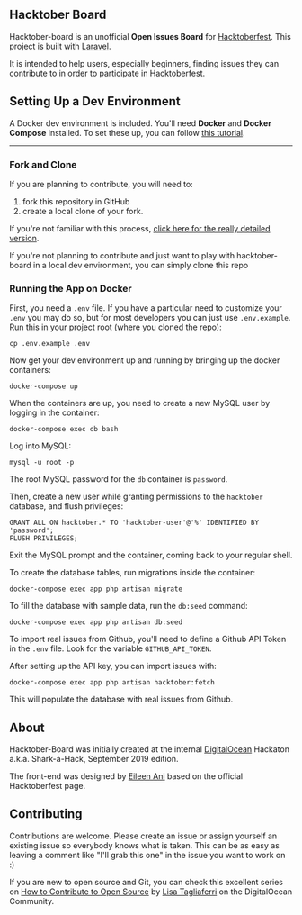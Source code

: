 ## Hacktober Board

Hacktober-board is an unofficial **Open Issues Board** for [Hacktoberfest](https://digitalocean.com). This project is built with [Laravel](https://laravel.com).

It is intended to help users, especially beginners, finding issues they can contribute to in order to participate in Hacktoberfest.

## Setting Up a Dev Environment


A Docker dev environment is included. You'll need **Docker** and **Docker Compose** installed. To set these up, you can follow [this tutorial](https://www.digitalocean.com/community/tutorials/how-to-install-docker-compose-on-ubuntu-18-04).

---------------------------------------------------------------------------------------------------------------------------------------------------------------------------------------------------------------------------------------

### Fork and Clone

If you are planning to contribute, you will need to:
1) fork this repository in GitHub
1) create a local clone of your fork.

If you're not familiar with this process, [click here for the really detailed version](https://help.github.com/en/github/getting-started-with-github/fork-a-repo).

If you're not planning to contribute and just want to play with hacktober-board in a local dev environment, you can simply clone this repo

### Running the App on Docker

First, you need a `.env` file. If you have a particular need to customize your `.env` you may do so, but for most developers you can just use `.env.example`. Run this in your project root (where you cloned the repo):
```shell
cp .env.example .env
```

Now get your dev environment up and running by bringing up the docker containers:
```shell
docker-compose up
```

When the containers are up, you need to create a new MySQL user by logging in the container:

```shell
docker-compose exec db bash
```

Log into MySQL:

```shell
mysql -u root -p
```

The root MySQL password for the `db` container is `password`.

Then, create a new user while granting permissions to the `hacktober` database, and flush privileges:

```mysql
GRANT ALL ON hacktober.* TO 'hacktober-user'@'%' IDENTIFIED BY 'password';
FLUSH PRIVILEGES;
```

Exit the MySQL prompt and the container, coming back to your regular shell.

To create the database tables, run migrations inside the container:

```shell
docker-compose exec app php artisan migrate
```


To fill the database with sample data, run the `db:seed` command:

```shell
docker-compose exec app php artisan db:seed
```


To import real issues from Github, you'll need to define a Github API Token in the `.env` file. Look for the variable `GITHUB_API_TOKEN`.

After setting up the API key, you can import issues with:

```shell
docker-compose exec app php artisan hacktober:fetch
```

This will populate the database with real issues from Github.

## About

Hacktober-Board was initially created at the internal [DigitalOcean](https://digitalocean.com) Hackaton a.k.a. Shark-a-Hack, September 2019 edition.

The front-end was designed by [Eileen Ani](https://github.com/eileenani) based on the official Hacktoberfest page.

## Contributing

Contributions are welcome. Please create an issue or assign yourself an existing issue so everybody knows what is taken. This can be as easy as leaving a comment like "I'll grab this one" in the issue you want to work on :)

If you are new to open source and Git, you can check this excellent series on [How to Contribute to Open Source](https://www.digitalocean.com/community/tutorial_series/an-introduction-to-open-source) by [Lisa Tagliaferri](https://twitter.com/lisaironcutter) on the DigitalOcean Community.

